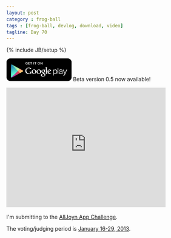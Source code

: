 ```yaml
---
layout: post
category : frog-ball
tags : [frog-ball, devlog, download, video]
tagline: Day 70
---
```

{% include JB/setup %}

[![Google Play link](/assets/images/get_it_on_play_logo_large.png)](http://play.google.com/store/apps/details?id=com.andrewshu.android.frogball)
Beta version 0.5 now available!

<iframe width="420" height="315" src="http://www.youtube.com/embed/IqKV672zNNo?rel=0" frameborder="0" allowfullscreen="allowfullscreen">youtube embed</iframe>

I'm submitting to the [AllJoyn App Challenge](http://alljoynappchallenge.com).

The voting/judging period is [January 16-29, 2013](http://alljoynappchallenge.com/details/dates).
